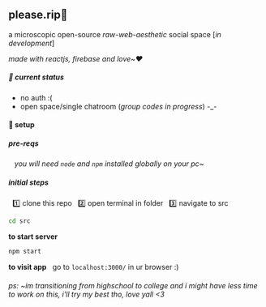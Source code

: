 ## please.rip💜
a microscopic open-source _raw-web-aesthetic_ social space [_in development_]

_made with reactjs, firebase and love~❤️_

##### 📜 current status
- no auth :(
- open space/single chatroom (_group codes in progress_) -_-

#### 🚀 setup

##### pre-reqs 
&nbsp;&nbsp; _you will need `node` and `npm` installed globally on your pc~_

##### initial steps
&nbsp; 1️⃣ clone this repo
&nbsp; 2️⃣ open terminal in folder
&nbsp; 3️⃣ navigate to src

```sh
cd src
```

**to start server**
```sh
npm start
```
**to visit app**
&nbsp; go to `localhost:3000/`  in ur browser :)

###### ps: ~im transitioning from highschool to college and i might have less time to work on this, i'll try my best tho, love yall <3